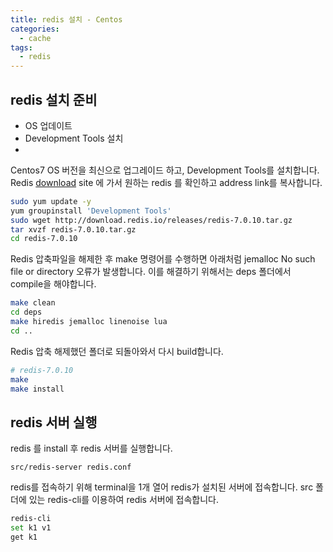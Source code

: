 ```yaml
---
title: redis 설치 - Centos
categories:
  - cache 
tags: 
  - redis 
--- 
```


## redis 설치 준비
- OS 업데이트
- Development Tools 설치
- 
Centos7 OS 버전을 최신으로 업그레이드 하고, Development Tools를 설치합니다. Redis [download](http://download.redis.io/releases/) site 에 가서 원하는 redis 를 확인하고 address link를 복사합니다.
```bash
sudo yum update -y
yum groupinstall 'Development Tools'
sudo wget http://download.redis.io/releases/redis-7.0.10.tar.gz
tar xvzf redis-7.0.10.tar.gz
cd redis-7.0.10
```
Redis 압축파일을 해제한 후 make 명령어를 수행하면 아래처럼 jemalloc No such file or directory 오류가 발생합니다.
이를 해결하기 위해서는 deps 폴더에서 compile을 해야합니다.
```bash
make clean
cd deps
make hiredis jemalloc linenoise lua
cd ..
```
Redis 압축 해제했던 폴더로 되돌아와서 다시 build합니다.
```bash
# redis-7.0.10
make
make install
```

## redis 서버 실행
redis 를 install 후 redis 서버를 실행합니다. 
```
src/redis-server redis.conf
```

redis를 접속하기 위해 terminal을 1개 열어 redis가 설치된 서버에 접속합니다.
src 폴더에 있는 redis-cli를 이용하여 redis 서버에 접속합니다.
```bash
redis-cli
set k1 v1
get k1
```


